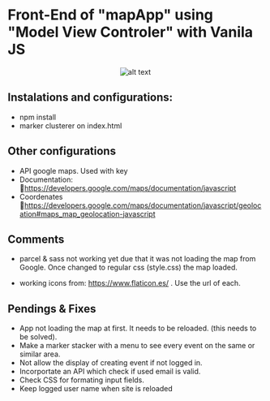 # Front-End of "mapApp" using "Model View Controler" with Vanila JS

<center>

![alt text](https://github.com/nacho503/mapApp/src/img/screenshot1.png)

</center>

## Instalations and configurations:

- npm install
- marker clusterer on index.html

## Other configurations

- API google maps. Used with key
- Documentation: 🔗https://developers.google.com/maps/documentation/javascript
- Coordenates 🔗https://developers.google.com/maps/documentation/javascript/geolocation#maps_map_geolocation-javascript

## Comments

- parcel & sass not working yet due that it was not loading the map from Google. Once changed to regular css (style.css) the map loaded.

- working icons from: https://www.flaticon.es/ . Use the url of each.

## Pendings & Fixes

- App not loading the map at first. It needs to be reloaded. (this needs to be solved).
- Make a marker stacker with a menu to see every event on the same or similar area.
- Not allow the display of creating event if not logged in.
- Incorportate an API which check if used email is valid.
- Check CSS for formating input fields.
- Keep logged user name when site is reloaded
